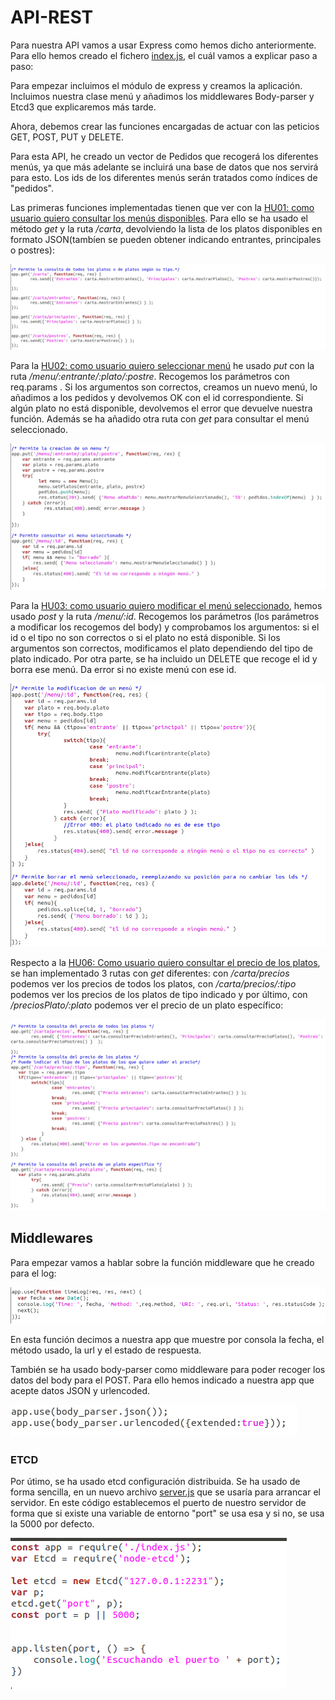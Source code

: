 # API-REST 

Para nuestra API vamos a usar Express como hemos dicho anteriormente. Para ello hemos creado el fichero [index.js](../src/index.js), el cuál vamos a explicar paso a paso:

Para empezar incluimos el módulo de express y creamos la aplicación. Incluimos nuestra clase menú y añadimos los middlewares Body-parser y Etcd3 que explicaremos más tarde.

Ahora, debemos crear las funciones encargadas de actuar con las peticios GET, POST, PUT y DELETE. 

Para esta API, he creado un vector de Pedidos que recogerá los diferentes menús, ya que más adelante se incluirá una base de datos que nos servirá para esto. Los ids de los diferentes menús serán tratados como índices de "pedidos".

Las primeras funciones implementadas tienen que ver con la [HU01: como usuario quiero consultar los menús disponibles](https://github.com/FranToBa/CloudFood/issues/2). Para ello se ha usado el método *get* y la ruta */carta*, devolviendo la lista de los platos disponibles en formato JSON(tambíen se pueden obtener indicando entrantes, principales o postres):

![](./imagenes/getmenus.png)

Para la [HU02: como usuario quiero seleccionar menú](https://github.com/FranToBa/CloudFood/issues/3) he usado *put* con la ruta */menu/:entrante/:plato/:postre*. Recogemos los parámetros con req.params . Si los argumentos son correctos, creamos un nuevo menú, lo añadimos a los pedidos y devolvemos OK con el id correspondiente. Si algún plato no está disponible, devolvemos el error que devuelve nuestra función.
Además se ha añadido otra ruta con *get* para consultar el menú seleccionado. 

![](./imagenes/crearmenu.png)


Para la [HU03: como usuario quiero modificar el menú seleccionado](https://github.com/FranToBa/CloudFood/issues/4), hemos usado *post* y la ruta */menu/:id*. Recogemos los parámetros (los parámetros a modificar los recogemos del body) y comprobamos los argumentos: si el id o el tipo no son correctos o si el plato no está disponible. Si los argumentos son correctos, modificamos el plato dependiendo del tipo de plato indicado.
Por otra parte, se ha incluido un DELETE que recoge el id y borra ese menú. Da error si no existe menú con ese id.

![](./imagenes/modificarmenu.png)


Respecto a la [HU06: Como usuario quiero consultar el precio de los platos](https://github.com/FranToBa/CloudFood/issues/22), se han implementado 3 rutas con *get* diferentes: con */carta/precios* podemos ver los precios de todos los platos, con */carta/precios/:tipo* podemos ver los precios de los platos de tipo indicado y por último, con */preciosPlato/:plato* podemos ver el precio de un plato específico:

![](./imagenes/preciosmenu.png)



## Middlewares

Para empezar vamos a hablar sobre la función middleware que he creado para el log:

![](./imagenes/funcmid.png)

En esta función decimos a nuestra app que muestre por consola la fecha, el método usado, la url y el estado de respuesta.

También se ha usado body-parser como middleware para poder recoger los datos del body para el POST. Para ello hemos indicado a nuestra app que acepte datos JSON y urlencoded.

![](./imagenes/bodyparser.png)


### ETCD

Por útimo, se ha usado etcd configuración distribuida. Se ha usado de forma sencilla, en un nuevo archivo [server.js](../src/server.js) que se usaría para arrancar el servidor. En este código establecemos el puerto de nuestro servidor de forma que si existe una variable de entorno "port" se usa esa y si no, se usa la 5000 por defecto.

![](./imagenes/etcds.png)














